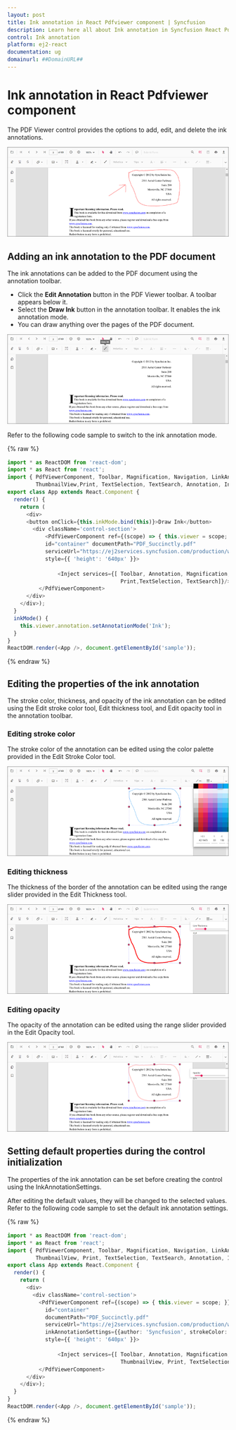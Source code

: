 ```yaml
---
layout: post
title: Ink annotation in React Pdfviewer component | Syncfusion
description: Learn here all about Ink annotation in Syncfusion React Pdfviewer component of Syncfusion Essential JS 2 and more.
control: Ink annotation 
platform: ej2-react
documentation: ug
domainurl: ##DomainURL##
---
```


# Ink annotation in React Pdfviewer component

The PDF Viewer control provides the options to add, edit, and delete the ink annotations.

![InkAnnotation](../../pdfviewer/images/ink_annotation.png)

## Adding an ink annotation to the PDF document

The ink annotations can be added to the PDF document using the annotation toolbar.

* Click the **Edit Annotation** button in the PDF Viewer toolbar. A toolbar appears below it.
* Select the **Draw Ink** button in the annotation toolbar. It enables the ink annotation mode.
* You can draw anything over the pages of the PDF document.

![InkTool](../../pdfviewer/images/ink_tool.png)

Refer to the following code sample to switch to the ink annotation mode.

{% raw %}

```ts
import * as ReactDOM from 'react-dom';
import * as React from 'react';
import { PdfViewerComponent, Toolbar, Magnification, Navigation, LinkAnnotation, BookmarkView,
         ThumbnailView,Print, TextSelection, TextSearch, Annotation, Inject } from '@syncfusion/ej2-react-pdfviewer';
export class App extends React.Component {
  render() {
    return (
      <div>
      <button onClick={this.inkMode.bind(this)}>Draw Ink</button>
        <div className='control-section'>
            <PdfViewerComponent ref={(scope) => { this.viewer = scope; }}
            id="container" documentPath="PDF_Succinctly.pdf"
            serviceUrl="https://ej2services.syncfusion.com/production/web-services/api/pdfviewer"
            style={{ 'height': '640px' }}>

                <Inject services={[ Toolbar, Annotation, Magnification, Navigation, LinkAnnotation, BookmarkView, ThumbnailView,
                                    Print,TextSelection, TextSearch]}/>
          </PdfViewerComponent>
      </div>
    </div>);
  }
  inkMode() {
    this.viewer.annotation.setAnnotationMode('Ink');
  }
}
ReactDOM.render(<App />, document.getElementById('sample'));
```
{% endraw %}

## Editing the properties of the ink annotation

The stroke color, thickness, and opacity of the ink annotation can be edited using the Edit stroke color tool, Edit thickness tool, and Edit opacity tool in the annotation toolbar.

### Editing stroke color

The stroke color of the annotation can be edited using the color palette provided in the Edit Stroke Color tool.

![InkStrokeColor](../../pdfviewer/images/ink_strokecolor.png)

### Editing thickness

The thickness of the border of the annotation can be edited using the range slider provided in the Edit Thickness tool.

![InkThickness](../../pdfviewer/images/ink_thickness.png)

### Editing opacity

The opacity of the annotation can be edited using the range slider provided in the Edit Opacity tool.

![InkOpacity](../../pdfviewer/images/ink_opacity.png)

## Setting default properties during the control initialization

The properties of the ink annotation can be set before creating the control using the InkAnnotationSettings.

After editing the default values, they will be changed to the selected values. Refer to the following code sample to set the default ink annotation settings.

{% raw %}

```ts
import * as ReactDOM from 'react-dom';
import * as React from 'react';
import { PdfViewerComponent, Toolbar, Magnification, Navigation, LinkAnnotation, BookmarkView,
         ThumbnailView, Print, TextSelection, TextSearch, Annotation, Inject } from '@syncfusion/ej2-react-pdfviewer';
export class App extends React.Component {
  render() {
    return (
      <div>
        <div className='control-section'>
          <PdfViewerComponent ref={(scope) => { this.viewer = scope; }}
            id="container"
            documentPath="PDF_Succinctly.pdf"
            serviceUrl="https://ej2services.syncfusion.com/production/web-services/api/pdfviewer"
            inkAnnotationSettings={{author: 'Syncfusion', strokeColor: 'green', thickness: 3, opacity: 0.6}}
            style={{ 'height': '640px' }}>

                <Inject services={[ Toolbar, Annotation, Magnification, Navigation, LinkAnnotation, BookmarkView,
                                    ThumbnailView, Print, TextSelection, TextSearch]}/>
          </PdfViewerComponent>
      </div>
    </div>);
  }
}
ReactDOM.render(<App />, document.getElementById('sample'));
```
{% endraw %}